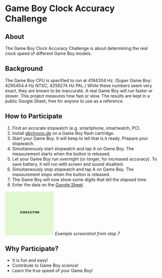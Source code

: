 # Game Boy Clock Accuracy Challenge

## About

The Game Boy Clock Accuracy Challenge is about determining the real clock speed of different Game Boy models.

## Background

The Game Boy CPU is specified to run at 4194304 Hz.
(Super Game Boy: 4295454.4 Hz NTSC; 4256274 Hz PAL.)
While these numbers seem very exact, they are known to be inaccurate.
A real Game Boy will run faster or slower.
This project measures how fast or slow.
The results are kept in a public Google Sheet, free for anyone to use as a reference.

## How to Participate

 1. Find an accurate stopwatch (e.g. smartphone, smartwatch, PC).
 2. Install [gbchrono.gb](https://github.com/jkotlinski/gbchrono/releases/) on a Game Boy flash cartridge.
 3. Start your Game Boy. It will beep to tell that is it ready. Prepare your stopwatch.
 4. Simultaneously start stopwatch and tap A on Game Boy. The measurement starts when the button is released.
 5. Let your Game Boy run overnight (or longer, for increased accuracy). To save battery, it will run with screen and sound disabled.
 6. Simultaneously stop stopwatch and tap A on Game Boy. The measurement stops when the button is released.
 7. The Game Boy will now show some digits that tell the elapsed time.
 8. Enter the data on the [Google Sheet](https://docs.google.com/spreadsheets/d/1nza1941CTqP_UokA6tJ0CmYZTZqpSBRJrvyjNqIoOt8/edit?usp=sharing).

 ![Example screenshot from step 7](screenshot.png)
 *Example screenshot from step 7*

## Why Participate?

 * It is fun and easy!
 * Contribute to Game Boy science!
 * Learn the true speed of your Game Boy!
